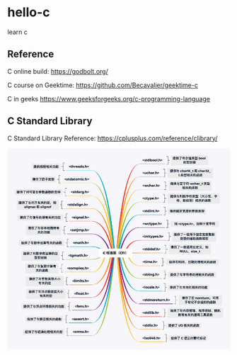 # hello-c
learn c

## Reference

C online build: https://godbolt.org/

C course on Geektime: https://github.com/Becavalier/geektime-c

C in geeks https://www.geeksforgeeks.org/c-programming-language

## C Standard Library

C Standard Library Reference: https://cplusplus.com/reference/clibrary/

![](images/c-standard-lib.png)
